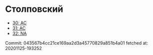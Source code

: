 # Столповский
- [30: AC](30.md)
- [31: AC](31.md)
- [32: NA](32.md)

Commit: 043567b4cc21ce169aa2d3a45770829a851b4a01
 fetched at: 20201125-193252
